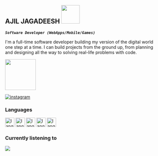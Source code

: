 ## AJIL JAGADEESH <img src="https://media.giphy.com/media/bGgsc5mWoryfgKBx1u/giphy.gif" width="60" height="60">

**_`Software Developer (WebApps/Mobile/Games)`_**

<p>
I'm a full-time software developer building my version of the digital world one step at a time. I can build projects from the ground up, from planning and designing all the way to solving real-life problems with code.
</p>
<img src="https://media.giphy.com/media/cUAGuLiEcTBwRfkAQq/giphy.gif" width="100" height="100">
<p>
    <a href='#'>
    <img alt="instagram" title="Instagram" src="https://custom-icon-badges.demolab.com/github/stars/AjilJagadeesh7?color=55960&style=for-the-badge&labelColor=488207&logo=star">
    </a>
</p>

### Languages

<p>
    <a>
        <img src="https://img.icons8.com/color/48/null/typescript.png" width="30" height="30" alt="language-logo">
    </a>
    <a>
        <img src="" width="30" height="30" alt="language-logo">
    </a>
    <a>
        <img src="" width="30" height="30" alt="language-logo">
    </a>
    <a>
        <img src="" width="30" height="30" alt="language-logo">
    </a>
    <a>
        <img src="" width="30" height="30" alt="language-logo">
    </a>
    
</p>

### Currently listening to

<img src="https://now-play.vercel.app/api/generate?uid=d14cb69c-10c3-4807-9619-f90dec72e218&theme=dark" />
